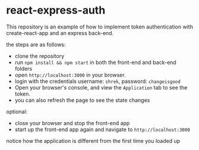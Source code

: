 # react-express-auth

This repository is an example of how to implement token authentication with create-react-app and an express back-end.

the steps are as follows:
- clone the repository
- run `npm install && npm start` in both the front-end and back-end folders
- open `http://localhost:3000` in your browser.
- login with the credentials username: `shrek`, password: `changeisgood`
- Open your browser's console, and view the `Application` tab to see the token.
- you can also refresh the page to see the state changes

optional:
- close your browser and stop the front-end app
- start up the front-end app again and navigate to `http://localhost:3000`

notice how the application is different from the first time you loaded up